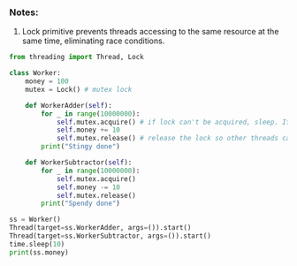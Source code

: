 ### Notes:
1. Lock primitive prevents threads accessing to the same resource at the same time, eliminating race conditions.

```python
from threading import Thread, Lock

class Worker:                  
	money = 100
	mutex = Lock() # mutex lock

	def WorkerAdder(self):
		for _ in range(10000000):
			self.mutex.acquire() # if lock can't be acquired, sleep. If not, acquire it and lock it for other threads.
			self.money += 10
			self.mutex.release() # release the lock so other threads can acquire it.
		print("Stingy done")

	def WorkerSubtractor(self):
		for _ in range(10000000):
			self.mutex.acquire()
			self.money -= 10
			self.mutex.release()
		print("Spendy done")    

ss = Worker()
Thread(target=ss.WorkerAdder, args=()).start()
Thread(target=ss.WorkerSubtractor, args=()).start()
time.sleep(10)
print(ss.money)
```

